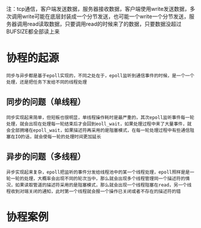 注：tcp通信，客户端发送数据，服务器接收数据，客户端使用write发送数据，多次调用write可能在底层封装成一个分节发送，也可能一个write一个分节发送，服务器调用read读取数据，只要调用read的时候来了的数据，只要数据没超过BUFSIZE都全部读上来
# 协程的起源
    同步与异步都是基于epoll实现的，不同之处在于，epoll监听到通信事件的时候，是一个一个处理，还是把任务下发给不同的线程处理
## 同步的问题（单线程）
    同步实现起来简单，但短板也很明显，单线程操作耗时是最严重的，其次epoll监听事件每一轮处理，就会出现在处理每一轮结束后才会回到eoll_wait，如果处理过程中来了大量事件，就会全部拥堵在epoll_wait，如果描述符再采用的是阻塞模式，在每一轮处理过程中有些通信阻塞在IO的话，就会使每一轮的处理时间更加延长
## 异步的问题（多线程）
    异步实现起来复杂，epoll把监听的事件分发给线程池中的某一个线程处理，epoll照样是是一轮一轮的处理，大概率会出现不同的轮次当中，那么就会出现多个线程管理同一个描述符的情况，如果读取管道的描述符采用的是阻塞模式，那么就会出现一个线程阻塞在read，另一个线程收到对端关闭的通知，此时第一个线程就会报一个操作已关闭或者不存在的描述符的错
# 协程案例